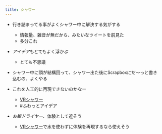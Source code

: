 ```yaml
---
title: シャワー
---
```


* 行き詰まってる事がよくシャワー中に解決する気がする
  
  * 情報量、雑音が無だから、みたいなツイートを前見た
  * 多分これ
* *アイデア*もとてもよく浮かぶ
  
  * とても不思議
* シャワー中に頭が結構回って、シャワー出た後にScrapboxにだ〜っと書き込むの、よくやる

* これを人工的に再現できないのかなー
  
  * [VRシャワー](VR%E3%82%B7%E3%83%A3%E3%83%AF%E3%83%BC.md)
  * \#ふわっとアイデア
* *お腹ドライヤー*、体験として近そう
  
  * [VRシャワー](VR%E3%82%B7%E3%83%A3%E3%83%AF%E3%83%BC.md)で水を使わずに体験を再現するなら使えそう
